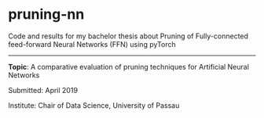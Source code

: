 # pruning-nn

Code and results for my bachelor thesis about Pruning of Fully-connected feed-forward Neural Networks (FFN) using pyTorch

----------

**Topic**: A comparative evaluation of pruning techniques for Artificial Neural Networks

Submitted: April 2019

Institute: Chair of Data Science, University of Passau

